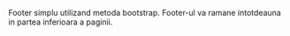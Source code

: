 Footer simplu utilizand metoda bootstrap. Footer-ul va ramane intotdeauna in partea inferioara a paginii.